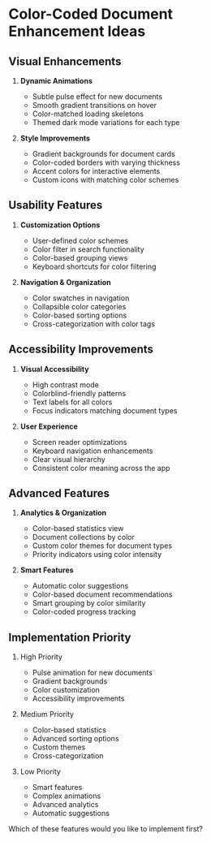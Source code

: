 # Color-Coded Document Enhancement Ideas

## Visual Enhancements
1. **Dynamic Animations**
   - Subtle pulse effect for new documents
   - Smooth gradient transitions on hover
   - Color-matched loading skeletons
   - Themed dark mode variations for each type

2. **Style Improvements**
   - Gradient backgrounds for document cards
   - Color-coded borders with varying thickness
   - Accent colors for interactive elements
   - Custom icons with matching color schemes

## Usability Features
1. **Customization Options**
   - User-defined color schemes
   - Color filter in search functionality
   - Color-based grouping views
   - Keyboard shortcuts for color filtering

2. **Navigation & Organization**
   - Color swatches in navigation
   - Collapsible color categories
   - Color-based sorting options
   - Cross-categorization with color tags

## Accessibility Improvements
1. **Visual Accessibility**
   - High contrast mode
   - Colorblind-friendly patterns
   - Text labels for all colors
   - Focus indicators matching document types

2. **User Experience**
   - Screen reader optimizations
   - Keyboard navigation enhancements
   - Clear visual hierarchy
   - Consistent color meaning across the app

## Advanced Features
1. **Analytics & Organization**
   - Color-based statistics view
   - Document collections by color
   - Custom color themes for document types
   - Priority indicators using color intensity

2. **Smart Features**
   - Automatic color suggestions
   - Color-based document recommendations
   - Smart grouping by color similarity
   - Color-coded progress tracking

## Implementation Priority
1. High Priority
   - Pulse animation for new documents
   - Gradient backgrounds
   - Color customization
   - Accessibility improvements

2. Medium Priority
   - Color-based statistics
   - Advanced sorting options
   - Custom themes
   - Cross-categorization

3. Low Priority
   - Smart features
   - Complex animations
   - Advanced analytics
   - Automatic suggestions

Which of these features would you like to implement first?
